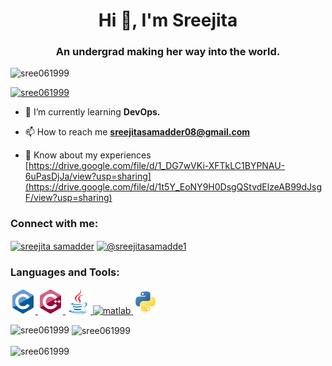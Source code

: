 <h1 align="center">Hi 👋, I'm Sreejita</h1>
<h3 align="center">An undergrad making her way into the world.</h3>

<p align="left"> <img src="https://komarev.com/ghpvc/?username=sree061999&label=Profile%20views&color=0e75b6&style=flat" alt="sree061999" /> </p>

<p align="left"> <a href="https://github.com/ryo-ma/github-profile-trophy"><img src="https://github-profile-trophy.vercel.app/?username=sree061999" alt="sree061999" /></a> </p>

- 🌱 I’m currently learning **DevOps.**

- 📫 How to reach me **sreejitasamadder08@gmail.com**

- 📄 Know about my experiences [https://drive.google.com/file/d/1_DG7wVKi-XFTkLC1BYPNAU-6uPasDjJa/view?usp=sharing](https://drive.google.com/file/d/1t5Y_EoNY9H0DsgQStvdElzeAB99dJsgF/view?usp=sharing)

<h3 align="left">Connect with me:</h3>
<p align="left">
<a href="https://linkedin.com/in/sreejita samadder" target="blank"><img align="center" src="https://raw.githubusercontent.com/rahuldkjain/github-profile-readme-generator/master/src/images/icons/Social/linked-in-alt.svg" alt="sreejita samadder" height="30" width="40" /></a>
<a href="https://www.hackerrank.com/@sreejitasamadde1" target="blank"><img align="center" src="https://raw.githubusercontent.com/rahuldkjain/github-profile-readme-generator/master/src/images/icons/Social/hackerrank.svg" alt="@sreejitasamadde1" height="30" width="40" /></a>
</p>

<h3 align="left">Languages and Tools:</h3>
<p align="left"> <a href="https://www.cprogramming.com/" target="_blank"> <img src="https://raw.githubusercontent.com/devicons/devicon/master/icons/c/c-original.svg" alt="c" width="40" height="40"/> </a> <a href="https://www.w3schools.com/cpp/" target="_blank"> <img src="https://raw.githubusercontent.com/devicons/devicon/master/icons/cplusplus/cplusplus-original.svg" alt="cplusplus" width="40" height="40"/> </a> <a href="https://www.java.com" target="_blank"> <img src="https://raw.githubusercontent.com/devicons/devicon/master/icons/java/java-original.svg" alt="java" width="40" height="40"/> </a> <a href="https://www.mathworks.com/" target="_blank"> <img src="https://upload.wikimedia.org/wikipedia/commons/2/21/Matlab_Logo.png" alt="matlab" width="40" height="40"/> </a> <a href="https://www.python.org" target="_blank"> <img src="https://raw.githubusercontent.com/devicons/devicon/master/icons/python/python-original.svg" alt="python" width="40" height="40"/> </a> </p>

<p><img align="left" src="https://github-readme-stats.vercel.app/api/top-langs?username=sree061999&show_icons=true&locale=en&layout=compact" alt="sree061999" /></p>

<p>&nbsp;<img align="center" src="https://github-readme-stats.vercel.app/api?username=sree061999&show_icons=true&locale=en" alt="sree061999" /></p>

<p><img align="center" src="https://github-readme-streak-stats.herokuapp.com/?user=sree061999&" alt="sree061999" /></p>
